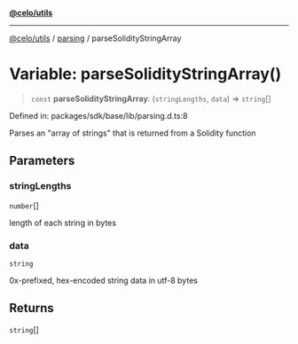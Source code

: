 [**@celo/utils**](../../README.md)

***

[@celo/utils](../../README.md) / [parsing](../README.md) / parseSolidityStringArray

# Variable: parseSolidityStringArray()

> `const` **parseSolidityStringArray**: (`stringLengths`, `data`) => `string`[]

Defined in: packages/sdk/base/lib/parsing.d.ts:8

Parses an "array of strings" that is returned from a Solidity function

## Parameters

### stringLengths

`number`[]

length of each string in bytes

### data

`string`

0x-prefixed, hex-encoded string data in utf-8 bytes

## Returns

`string`[]
